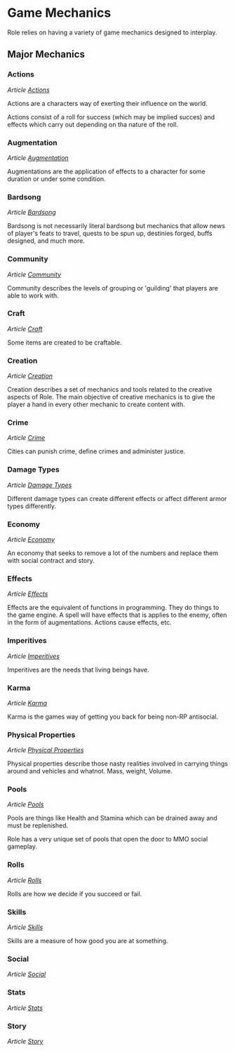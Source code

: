 # Game Mechanics

Role relies on having a variety of game mechanics designed to interplay.

## Major Mechanics

### Actions
*Article [Actions](actions.md)*

Actions are a characters way of exerting their influence on the world.

Actions consist of a roll for success (which may be implied succes) and effects which carry out depending on tha nature of the roll.

### Augmentation
*Article [Augmentation](augmentation.md)*

Augmentations are the application of effects to a character for some duration or under some condition.

### Bardsong
*Article [Bardsong](bardsong.md)*

Bardsong is not necessarily literal bardsong but mechanics that allow news of player's feats to travel, quests to be spun up, destinies forged, buffs designed, and much more.

### Community
*Article [Community](community.md)*

Community describes the levels of grouping or 'guilding' that players are able to work with.

### Craft
*Article [Craft](craft.md)*

Some items are created to be craftable.

### Creation
*Article [Creation](creation.md)*

Creation describes a set of mechanics and tools related to the creative aspects of Role. The main objective of creative mechanics is to give the player a hand in every other mechanic to create content with.

### Crime
*Article [Crime](crime.md)*

Cities can punish crime, define crimes and administer justice.

### Damage Types
*Article [Damage Types](damage-types.md)*

Different damage types can create different effects or affect different armor types differently.

### Economy
*Article [Economy](economy.md)*

An economy that seeks to remove a lot of the numbers and replace them with social contract and story.

### Effects
*Article [Effects](effects.md)*

Effects are the equivalent of functions in programming. They do things to the game engine. A spell will have effects that is applies to the enemy, often in the form of augmentations. Actions cause effects, etc.

### Imperitives
*Article [Imperitives](imperitives.md)*

Imperitives are the needs that living beings have.

### Karma
*Article [Karma](karma.md)*

Karma is the games way of getting you back for being non-RP antisocial.

### Physical Properties
*Article [Physical Properties](physical-properties.md)*

Physical properties describe those nasty realities involved in carrying things around and vehicles and whatnot. Mass, weight, Volume.

### Pools
*Article [Pools](pools.md)*

Pools are things like Health and Stamina which can be drained away and must be replenished.

Role has a very unique set of pools that open the door to MMO social gameplay.

### Rolls
*Article [Rolls](rolls.md)*

Rolls are how we decide if you succeed or fail.

### Skills
*Article [Skills](skills.md)*

Skills are a measure of how good you are at something.

### Social
*Article [Social](social.md)*


### Stats
*Article [Stats](stats.md)*

### Story
*Article [Story](story.md)*

